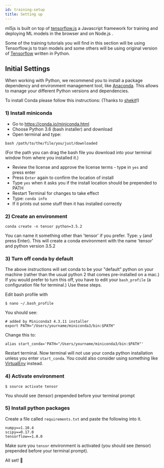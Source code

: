 ```yaml
---
id: training-setup
title: Setting up
---
```


ml5js is built on top of [tensorflow.js](https://js.tensorflow.org/) a Javascript framework for training and deploying ML models in the browser and on Node.js . 

Some of the training tutorials you will find in this section will be using Tensorflow.js to train models and some others will be using original version of [Tensorflow](https://www.tensorflow.org/) written in Python.

## Initial Settings

When working with Python, we recommend you to install a package dependency and environment management tool, like [Anaconda](https://conda.io/docs/). This allows to manage your different Python versions and dependencies.

To install Conda please follow this instructions: (Thanks to [shekit](https://github.com/shekit/machine-learning-demystified)!)

### 1) Install miniconda 
- Go to https://conda.io/miniconda.html 
- Choose Python 3.6 (bash installer) and download
- Open terminal and type:

```
bash /path/to/the/file/you/just/downloaded
```
(For the path you can drag the bash file you download into your terminal window from where you installed it.)

   - Review the license and approve the license terms - type in `yes` and press enter
   - Press `Enter` again to confirm the location of install
   - Type `yes` when it asks you if the install location should be prepended to PATH
   - Restart Terminal for changes to take effect
   - Type: `conda info`
   - If it prints out some stuff then it has installed correctly
   
### 2) Create an environment

```
conda create -n tensor python=3.5.2
```

You can name it something other than 'tensor' if you prefer. Type: `y` (and press Enter). This will create a conda environment with the name 'tensor' and python version 3.5.2

### 3) Turn off conda by default
The above instructions will set conda to be your "default" python on your machine (rather than the usual python 2 that comes pre-installed on a mac.) If you would prefer to turn this off, you have to edit your `bash_profile` (a configuration file for terminal.) Use these steps.

Edit bash profile with 

```
$ nano ~/.bash_profile
```

You should see:

```
# added by Miniconda3 4.3.11 installer
export PATH="/Users/yourname/miniconda3/bin:$PATH"
```
Change this to:

```
alias start_conda='PATH="/Users/yourname/miniconda3/bin:$PATH"'
```

Restart terminal. Now terminal will not use your conda python installation unless you enter `start_conda`. You could also consider using something like [VirtualEnv](https://virtualenv.pypa.io/en/stable/) instead.

### 4) Activate environment

```
$ source activate tensor
```

You should see (tensor) prepended before your terminal prompt

### 5) Install python packages

Create a file called `requirements.txt` and paste the following into it.

```
numpy==1.10.4
scipy==0.17.0
tensorflow==1.0.0
```

Make sure you `tensor` environment is activated (you should see (tensor) prepended before your terminal prompt).

All set! 🌈
